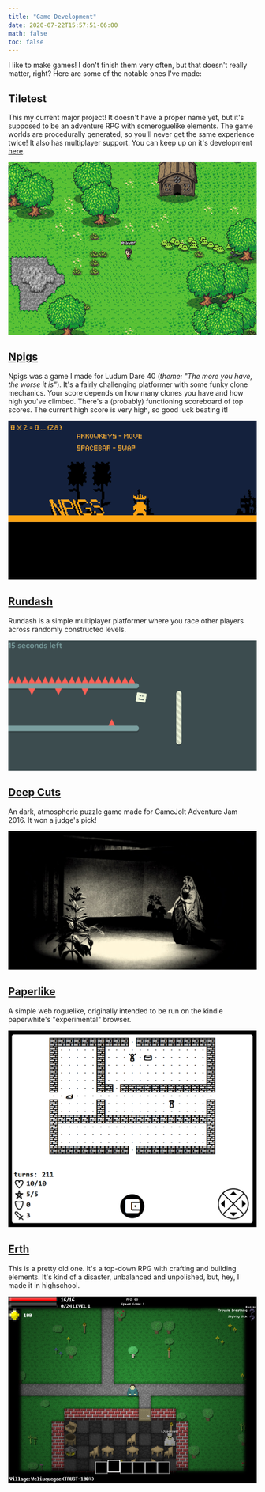 ```yaml
---
title: "Game Development"
date: 2020-07-22T15:57:51-06:00
math: false
toc: false
---
```


I like to make games! I don't finish them very often, but that doesn't really matter, right?
Here are some of the notable ones I've made:

## Tiletest
This my current major project! It doesn't have a proper name yet, but it's supposed to be an
adventure RPG with someroguelike elements. The game worlds are procedurally generated, so you'll
never get the same experience twice! It also has multiplayer support.
You can keep up on it's development [here](/tags/tiletest/).

![game screenshot](/images/tiletest.png)

## [Npigs](https://ben-m.itch.io/npigs)
Npigs was a game I made for Ludum Dare 40 (*theme: "The more you have, the worse it is"*). It's a fairly challenging platformer with some funky clone mechanics. Your score depends on how many clones you have and how high you've climbed. There's a (probably) functioning scoreboard of top scores. The current high score is very high, so good luck beating it!

![game screenshot](/images/npigs.gif)

## [Rundash](https://gamejolt.com/games/rundash/511953)
Rundash is a simple multiplayer platformer where you race other players across randomly constructed levels.

![game screenshot](/images/rundash.png)

## [Deep Cuts](https://gamejolt.com/games/deep-cuts/146526)
An dark, atmospheric puzzle game made for GameJolt Adventure Jam 2016. It won a judge's pick!

![game screenshot](/images/deep_cuts.jpg)

## [Paperlike](https://github.com/benpm/paperlike)
A simple web roguelike, originally intended to be run on the kindle paperwhite's "experimental" browser.

![game screenshot](/images/paperlike.png)

## [Erth](https://ben-m.itch.io/erth)
This is a pretty old one. It's a top-down RPG with crafting and building elements. It's kind of a disaster,
unbalanced and unpolished, but, hey, I made it in highschool.

![game screenshot](/images/erth.png)
